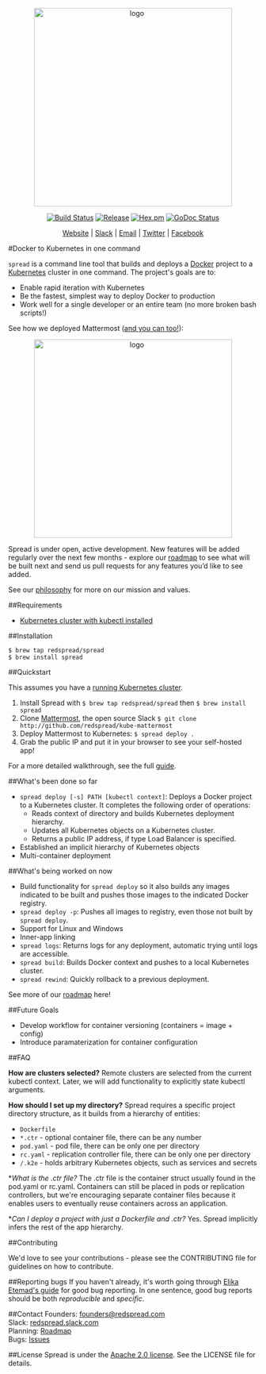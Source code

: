 <p align="center"><img src="https://redspread.com/images/logo.svg" alt="logo" width= "400"/></p>

<p align="center"><a href="https://travis-ci.org/redspread/spread"><img alt="Build Status" src="https://travis-ci.org/redspread/spread.svg?branch=master" /></a> <a href="https://github.com/redspread/spread"><img alt="Release" src="https://img.shields.io/badge/release-v0.0.4-red.svg" /></a> <a href="https://github.com/redspread/spread/blob/master/LICENSE"><img alt="Hex.pm" src="https://img.shields.io/hexpm/l/plug.svg" /></a> <a href="http://godoc.org/rsprd.com/spread"><img alt="GoDoc Status" src="https://godoc.org/rsprd.com/spread?status.svg" /></a></p>

<p align="center"><a href="https://redspread.com">Website</a> | <a href="http://redspread.slack.com">Slack</a> | <a href="mailto:founders@redspread.com">Email</a> | <a href="http://twitter.com/redspread">Twitter</a> | <a href="http://facebook.com/GetRedspread">Facebook</a></p>

#Docker to Kubernetes in one command

`spread` is a command line tool that builds and deploys a [Docker](https://github.com/docker/docker) project to a [Kubernetes](https://github.com/kubernetes/kubernetes) cluster in one command. The project's goals are to:

* Enable rapid iteration with Kubernetes
* Be the fastest, simplest way to deploy Docker to production
* Work well for a single developer or an entire team (no more broken bash scripts!)

See how we deployed Mattermost (<a href="https://github.com/redspread/kube-mattermost">and you can too!</a>):

<p align="center"><img src="http://i.imgur.com/Vohnd3e.gif" alt="logo" width= "400"/></p>

Spread is under open, active development. New features will be added regularly over the next few months - explore our [roadmap](./roadmap.md) to see what will be built next and send us pull requests for any features you’d like to see added.

See our [philosophy](./philosophy.md) for more on our mission and values. 

##Requirements
* <a href="https://blog.redspread.com/2016/02/04/google-container-engine-quickstart/">Kubernetes cluster with kubectl installed</a>

##Installation

`$ brew tap redspread/spread`  
`$ brew install spread`

##Quickstart

This assumes you have a <a href="https://blog.redspread.com/2016/02/04/google-container-engine-quickstart/">running Kubernetes cluster</a>.

1. Install Spread with `$ brew tap redspread/spread` then `$ brew install spread` 
2. Clone <a href="http://mattermost.com">Mattermost</a>, the open source Slack `$ git clone http://github.com/redspread/kube-mattermost`
5. Deploy Mattermost to Kubernetes: `$ spread deploy .`
6. Grab the public IP and put it in your browser to see your self-hosted app!

For a more detailed walkthrough, see the full <a href="https://github.com/redspread/kube-mattermost">guide</a>.

##What's been done so far
 
* `spread deploy [-s] PATH [kubectl context]`: Deploys a Docker project to a Kubernetes cluster. It completes the following order of operations:
	* Reads context of directory and builds Kubernetes deployment hierarchy.
	* Updates all Kubernetes objects on a Kubernetes cluster.
	* Returns a public IP address, if type Load Balancer is specified. 
* Established an implicit hierarchy of Kubernetes objects
* Multi-container deployment

##What's being worked on now

* Build functionality for `spread deploy` so it also builds any images indicated to be built and pushes those images to the indicated Docker registry.
* `spread deploy -p`: Pushes all images to registry, even those not built by `spread deploy`.
* Support for Linux and Windows
* Inner-app linking
* `spread logs`: Returns logs for any deployment, automatic trying until logs are accessible.
* `spread build`: Builds Docker context and pushes to a local Kubernetes cluster.
* `spread rewind`: Quickly rollback to a previous deployment.

See more of our <a href="https://github.com/redspread/spread/blob/master/roadmap.md">roadmap</a> here!

##Future Goals
* Develop workflow for container versioning (containers = image + config)
* Introduce paramaterization for container configuration

##FAQ

**How are clusters selected?** Remote clusters are selected from the current kubectl context. Later, we will add functionality to explicitly state kubectl arguments. 

**How should I set up my directory?** Spread requires a specific project directory structure, as it builds from a hierarchy of entities:

* `Dockerfile`
* `*.ctr` - optional container file, there can be any number
* `pod.yaml` - pod file, there can be only one per directory
* `rc.yaml` - replication controller file, there can be only one per directory
* `/.k2e` - holds arbitrary Kubernetes objects, such as services and secrets

**What is the *.ctr file?** The .ctr file is the container struct usually found in the pod.yaml or rc.yaml. Containers can still be placed in pods or replication controllers, but we're encouraging separate container files because it enables users to eventually reuse containers across an application.

**Can I deploy a project with just a Dockerfile and *.ctr?** Yes. Spread implicitly infers the rest of the app hierarchy.

##Contributing

We'd love to see your contributions - please see the CONTRIBUTING file for guidelines on how to contribute.

##Reporting bugs
If you haven't already, it's worth going through <a href="http://fantasai.inkedblade.net/style/talks/filing-good-bugs/">Elika Etemad's guide</a> for good bug reporting. In one sentence, good bug reports should be both *reproducible* and *specific*.

##Contact
Founders: <a href="mailto:founders@redspread.com">founders@redspread.com</a>   
Slack: <a href="http://redspread.slack.com">redspread.slack.com</a>  
Planning: <a href="https://github.com/redspread/spread/blob/master/roadmap.md">Roadmap</a>  
Bugs: <a href="https://github.com/redspread/spread/issues">Issues</a>

##License
Spread is under the [Apache 2.0 license](https://tldrlegal.com/license/apache-license-2.0-(apache-2.0)). See the LICENSE file for details.